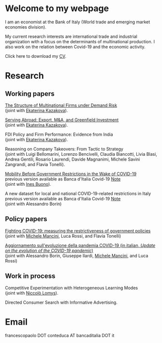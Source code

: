# Welcome to my webpage

I am an economist at the Bank of Italy (World trade and emerging market economies division).

My current research interests are international trade and industrial organization with a focus on the determinants of multinational production. I also work on the relation between Covid-19 and the economic activity.

Click here to download my <a href="https://github.com/fpaoloconteduca/fpaoloconteduca.github.io/raw/main/CV.pdf">CV</a>.

# Research

## Working papers

<a href = "https://drive.google.com/file/d/12a7-yrnwIpMa19hrOaZMtwdSoxmmFGnP/view">The Structure of Multinational Firms under Demand Risk</a><br>(joint with <a href = "https://ekaterinakazakova.com/"> Ekaterina Kazakova</a>).

<a href = "https://drive.google.com/file/d/1rWhlbiC8pCSQvjzhEfCo6I7vKjZqfTow/view">Serving Abroad: Export, M&A, and Greenfield Investment</a><br>(joint with <a href = "https://ekaterinakazakova.com/"> Ekaterina Kazakova</a>).

FDI Policy and Firm Performance: Evidence from India<br>(joint with <a href = "https://ekaterinakazakova.com/"> Ekaterina Kazakova</a>).

Reasoning on Company Takeovers: From Tactic to Strategy<br>(joint with Luigi Bellomarini, Lorenzo Bencivelli, Claudia Biancotti, Livia Blasi, Andrea Gentili, Rosario Laurendi, Davide Magnanimi, Michele Savini Zangrandi, and Flavia Tonelli).

<a href = "https://papers.ssrn.com/sol3/papers.cfm?abstract_id=3873765">Mobility Before Government Restrictions in the Wake of COVID-19</a><br>
previous version available as Banca d'Italia Covid-19 <a href = "https://www.bancaditalia.it/pubblicazioni/note-covid-19/2020/Nota_Covid_Mobility_Before_Gvt_Restrictions_09112020.pdf">Note</a><br>(joint with <a href = "https://sites.google.com/site/inesbuono/home">Ines Buono</a>).

A new dataset for local and national COVID-19-related restrictions in Italy<br>
previous version available as Banca d'Italia Covid-19 <a href = "https://www.bancaditalia.it/pubblicazioni/note-covid-19/2021/mobility_restrictions_italy_second_wave.pdf">Note</a><br>
(joint with Alessandro Borin)

## Policy papers

<!-- <a href = "https://www.bancaditalia.it/pubblicazioni/note-covid-19/2021/mobility_restrictions_italy_second_wave.pdf">Measuring COVID-19 Restrictions in Italy During the Second Wave</a>

<!-- <a href = "https://www.sipotra.it/wp-content/uploads/2020/11/MOBILITY-BEFORE-GOVERNMENT-RESTRICTIONS-IN-THE-WAKE-OF-COVID-19.pdf">Mobility Before Government Restrictions in the Wake of COVID-19</a><br>(joint with <a href = "https://sites.google.com/site/inesbuono/home">Ines Buono</a>).-->

<a href = "https://www.bancaditalia.it/pubblicazioni/note-covid-19/2020/Nota_Lockdown_circolazione.pdf">Fighting COVID-19: measuring the restrictiveness of government policies</a><br>(joint with <a href = "http://www.tradeconomics.com/mancini">Michele Mancini</a>, Luca Rossi, and Flavia Tonelli)

<a href = "https://www.bancaditalia.it/pubblicazioni/note-covid-19/2020/Aggiornamento_evoluzione_pandemia_Covid_19-2020.07.20.pdf">Aggiornamento sull'evoluzione della pandemia COVID-19 (in italian, <i>Update on the evolution of the COVID-19 pandemic</i>)</a><br>(joint with Alessandro Borin, Giuseppe Ilardi,  <a href = "http://www.tradeconomics.com/mancini">Michele Mancini</a>, and Luca Rossi)
 
   
## Work in process

Competitive Experimentation with Heterogeneous Learning Modes<br>(joint with <a href = "https://niccololomys.com/">Niccolò Lomys</a>). 

Directed Consumer Search with Informative Advertising.

# Email

francescopaolo DOT conteduca AT bancaditalia DOT it

<a href="https://www.revolvermaps.com/?target=enlarge&amp;i=0zc0mexk33u"><img src="//ra.revolvermaps.com/h/m/a/0/ff0000/128/0/0zc0mexk33u.png" width="1" height="1" alt="Map" style="border:0;"></a>


